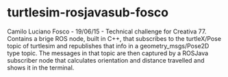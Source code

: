 # turtlesim-rosjavasub-fosco
Camilo Luciano Fosco - 19/06/15 -
Technical challenge for Creativa 77. Contains a brige ROS node, built in C++, that subscribes to the turtleX/Pose topic of turtlesim and republishes that info in a geometry_msgs/Pose2D type topic. The messages in that topic are then captured by a ROSJava subscriber node that calculates orientation and distance travelled and shows it in the terminal.
